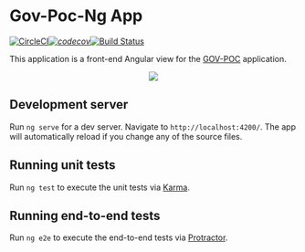 # Gov-Poc-Ng App

[![CircleCI](https://circleci.com/gh/Artemas-Muzanenhamo/gov-poc-ng.svg?style=svg)](https://circleci.com/gh/Artemas-Muzanenhamo/gov-poc-ng)_[![codecov](https://codecov.io/gh/Artemas-Muzanenhamo/gov-poc-ng/branch/develop/graph/badge.svg)](https://codecov.io/gh/Artemas-Muzanenhamo/gov-poc-ng)_[![Build Status](https://travis-ci.org/Artemas-Muzanenhamo/gov-poc-ng.svg?branch=develop)](https://travis-ci.org/Artemas-Muzanenhamo/gov-poc-ng)


This application is a front-end Angular view for the [GOV-POC](https://github.com/Artemas-Muzanenhamo/gov-poc) application. 

<p align="center">
  <img src="https://user-images.githubusercontent.com/29547780/37141137-00e0f69c-22ac-11e8-8fdc-999cddde3b6c.png">
</p>

## Development server

Run `ng serve` for a dev server. Navigate to `http://localhost:4200/`. The app will automatically reload if you change any of the source files.

## Running unit tests

Run `ng test` to execute the unit tests via [Karma](https://karma-runner.github.io).

## Running end-to-end tests

Run `ng e2e` to execute the end-to-end tests via [Protractor](http://www.protractortest.org/).
